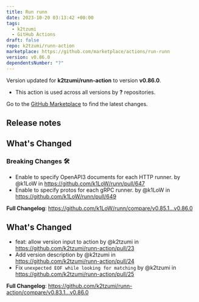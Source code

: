 ```yaml
---
title: Run runn
date: 2023-10-20 03:13:42 +00:00
tags:
  - k2tzumi
  - GitHub Actions
draft: false
repo: k2tzumi/runn-action
marketplace: https://github.com/marketplace/actions/run-runn
version: v0.86.0
dependentsNumber: "?"
---
```



Version updated for **k2tzumi/runn-action** to version **v0.86.0**.
- This action is used across all versions by **?** repositories.

Go to the [GitHub Marketplace](https://github.com/marketplace/actions/run-runn) to find the latest changes.

## Release notes


  <!-- Release notes generated using configuration in .github/release.yml at e0e70cfe521f7706b46c41f2f7c6d009f468c49c -->

## What's Changed
### Breaking Changes 🛠
* Enable to specify OpenAPI3 documents for each HTTP runner. by @k1LoW in https://github.com/k1LoW/runn/pull/647
* Enable to specify protos for each gRPC runner. by @k1LoW in https://github.com/k1LoW/runn/pull/649


**Full Changelog**: https://github.com/k1LoW/runn/compare/v0.85.1...v0.86.0
  

## What's Changed
* feat: allow version input to action by @k2tzumi in https://github.com/k2tzumi/runn-action/pull/23
* Add version description by @k2tzumi in https://github.com/k2tzumi/runn-action/pull/24
* Fix `unexpected EOF while looking for matching` by @k2tzumi in https://github.com/k2tzumi/runn-action/pull/25


**Full Changelog**: https://github.com/k2tzumi/runn-action/compare/v0.83.1...v0.86.0
